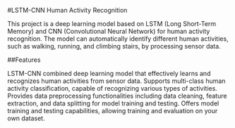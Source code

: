 #LSTM-CNN Human Activity Recognition

This project is a deep learning model based on LSTM (Long Short-Term Memory) and CNN (Convolutional Neural Network) for human activity recognition. The model can automatically identify different human activities, such as walking, running, and climbing stairs, by processing sensor data.

##Features

LSTM-CNN combined deep learning model that effectively learns and recognizes human activities from sensor data.
Supports multi-class human activity classification, capable of recognizing various types of activities.
Provides data preprocessing functionalities including data cleaning, feature extraction, and data splitting for model training and testing.
Offers model training and testing capabilities, allowing training and evaluation on your own dataset.
